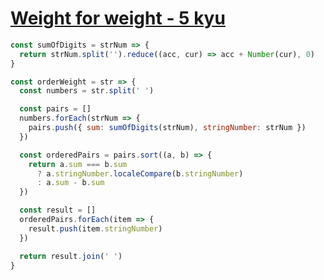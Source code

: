 # [Weight for weight - 5 kyu](https://www.codewars.com/kata/55c6126177c9441a570000cc)

```javascript
const sumOfDigits = strNum => {
  return strNum.split('').reduce((acc, cur) => acc + Number(cur), 0)
}

const orderWeight = str => {
  const numbers = str.split(' ')

  const pairs = []
  numbers.forEach(strNum => {
    pairs.push({ sum: sumOfDigits(strNum), stringNumber: strNum })
  })

  const orderedPairs = pairs.sort((a, b) => {
    return a.sum === b.sum
      ? a.stringNumber.localeCompare(b.stringNumber)
      : a.sum - b.sum
  })

  const result = []
  orderedPairs.forEach(item => {
    result.push(item.stringNumber)
  })

  return result.join(' ')
}
```

